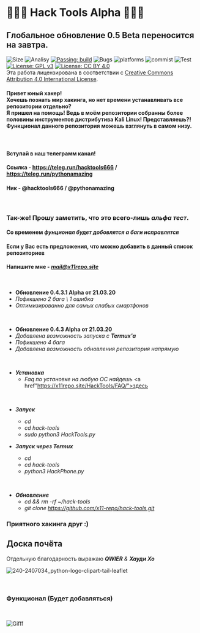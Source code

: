 # 🔹🐍🔹 Hack Tools Alpha 🔹🐍🔹 

## Глобальное обновление 0.5 Beta переносится на завтра.

![Size](https://img.shields.io/github/repo-size/x11-repo/hack-tools)
![Analisy](https://img.shields.io/badge/quality-4.862-success)
[![Passing: build](https://img.shields.io/badge/build-passing-green.svg)](https://img.shields.io/badge/build-passing-green)
![Bugs](https://img.shields.io/badge/bug%2072-fixed-blueviolet)
![platforms](https://img.shields.io/badge/platform's-Linux%20%7C%20Ubuntu%20%7C%20Termux%20%7C%20Windows%2010-important)
![commist](https://img.shields.io/github/last-commit/x11-repo/hack-tools)
![Test](https://img.shields.io/badge/test-%E2%9C%94%2078%20%7C%20%E2%9C%98%200-brightgreen)
[![License: GPL v3](https://img.shields.io/badge/License-GPLv3-blue.svg)](https://www.gnu.org/licenses/gpl-3.0)
[![License: CC BY 4.0](https://img.shields.io/badge/License-CC%20BY%204.0-lightgrey.svg)](https://creativecommons.org/licenses/by/4.0/)
</a><br />Эта работа лицензирована в соответствии с <a rel="license" href="http://creativecommons.org/licenses/by/4.0/">Creative Commons Attribution 4.0 International License</a>.

<h4>Привет юный хакер!<br> Хочешь познать мир хакинга, но нет времени устанавливать все репозитории отдельно? <br> Я пришел на помощь! Ведь в моём репозитории собранны более половины инструментов дистрибутива Kali Linux! Представляешь?!<br> Функционал данного репозитория можешь взглянуть в самом низу.</h4>

<br>

#### Вступай в наш телеграмм канал!
#### Ссылка - https://teleg.run/hacktools666 / https://teleg.run/pythonamazing
#### Ник - @hacktools666 / @pythonamazing

<br>

### Так-же! Прошу заметить, что это всего-лишь ***альфа тест***.
#### Со временем ***фунционал будет добовлятся а баги исправлятся***
#### Если у Вас есть предложения, что можно добавить в данный список репозиториев
#### Напишите мне - ***mail@x11repo.site***


<br>

 + **Обновление 0.4.3.1 Alpha от 21.03.20**
  + *Пофикшено 2 бага \ 1 ошибка*
  + *Оптимизированно для самых слабых смартфонов*

<br>

 + **Обновление 0.4.3 Alpha от 21.03.20**
  + *Добавлена возможность запуска с* ***Termux'a***
  + *Пофикшено 4 бага*
  + *Добавлена возможность обновления репозитория напрямую*

<br>





  + ***Установка***
    + *Faq по установке на любую ОС найдешь* <a href"https://x11repo.site/HackTools/FAQ/">здесь</a>

<br>

  + ***Запуск***
    + *cd*
    + *cd hack-tools*
    + *sudo python3 HackTools.py*
    
  + ***Запуск через Termux***
    + *cd*
    + *cd hack-tools*
    + *python3 HackPhone.py*
    
<br>

  + ***Обновление***
    + *cd && rm -rf ~/hack-tools*
    + *git clone https://github.com/x11-repo/hack-tools.git*

### Приятного хакинга друг :)
## Доска почёта
Отдельную благодарность выражаю ***QWIER*** *&* ***Хауди Хо***
<br>

![240-2407034_python-logo-clipart-tail-leaflet](https://user-images.githubusercontent.com/61265099/77120042-ee836700-6a48-11ea-9c8c-0db73ccc9c14.jpg)

<br>
<h3>Функционал (Будет добавляться)</h3>
<br>

![Gifff](https://user-images.githubusercontent.com/61265099/77121675-cc8be380-6a4c-11ea-8660-2cecb287aab6.gif)
